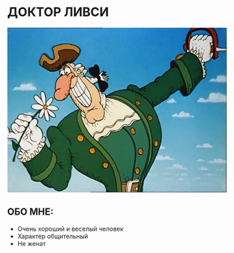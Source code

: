 # ДОКТОР ЛИВСИ  

![МОЕ ФОТО](/img/Livsi.jpg)  

## ОБО МНЕ:  

* Очень хороший и веселый человек
* Характер общительный
* Не женат
